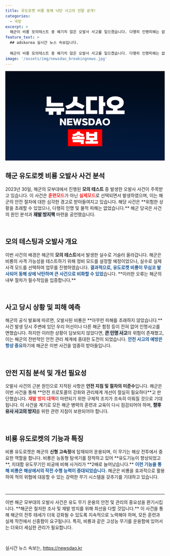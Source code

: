 ```yaml
---
title: 유도로켓 비룡 동해 낙탄 사고의 전말 공개!
categories:
  - 국방
excerpt: >
  해군이 비룡 모의테스트 중 예기치 않은 오발사 사고를 일으켰습니다. 다행히 인명피해는 없었지만, 안전 지침이 무시된 원인 분석과 재발 방지 대책이 시급합니다! 클릭하시고 자세한 내용을 확인하세요!
feature_text: >
  ## adskorea 실시간 뉴스 속보입니다.

  해군이 비룡 모의테스트 중 예기치 않은 오발사 사고를 일으켰습니다. 다행히 인명피해는 없었지만, 안전 지침이 무시된 원인 분석과 재발 방지 대책이 시급합니다! 클릭하시고 자세한 내용을 확인하세요!
image: '/assets/img/newsdao_breakingnews.jpg'
---
```


<p><img src="/assets/img/newsdao_breakingnews.jpg" alt="adskorea 속보" /></p>

<h2 data-ke-size="size26">해군 유도로켓 비룡 오발사 사건 분석</h2>

<p data-ke-size="size16">2023년 30일, 해군의 모부대에서 진행된 <b>모의 테스트</b> 중 발생한 오발사 사건이 주목받고 있습니다. 이 사건은 <b><span style="color: #ee2323;">훈련모드</span></b>가 아닌 <b><span style="color: #ee2323;">실제모드</span></b>로 선택되면서 발생하였으며, 이는 해군의 안전 절차에 대한 심각한 경고로 받아들여지고 있습니다. 해당 사건은 **위험한 상황을 초래할 수 있었으나, 다행히 인명 및 물적 피해는 없었습니다.** 해군 당국은 사건의 원인 분석과 <b><span style="background-color: #21538527;">재발 방지책</span></b> 마련을 공언했습니다.</p>

<p data-ke-size="size16">&nbsp;</p>

<h2 data-ke-size="size26">모의 테스팅과 오발사 개요</h2>

<p data-ke-size="size16">이번 사건의 배경은 해군의 <b>모의 테스트</b>에서 발생한 실수로 거슬러 올라갑니다. 해군은 비룡의 사격 가능성을 테스트하기 위해 정비 모드를 설정할 예정이었으나, 실수로 실제 사격 모드를 선택하여 업무를 진행하였습니다. <b><span style="color: #1a5490;">결과적으로, 유도로켓 비룡이 무심코 발사되어 동해 상에 낙탄하며 큰 사건으로 비화할 수 있었</span></b>습니다. **이러한 오류는 해군의 내부 절차가 필수적임을 입증합니다.** </p>

<p data-ke-size="size16">&nbsp;</p>

<h2 data-ke-size="size26">사고 당시 상황 및 피해 예측</h2>

<p data-ke-size="size16">해군의 공식 발표에 따르면, 오발사된 비룡은 **아무런 피해를 초래하지 않았습니다.** 사건 발생 당시 주변에 있던 우리 어선이나 다른 해군 함정 등이 전혀 없어 인명사고를 면했습니다. 하지만 이러한 상황이 담보되지 않았다면, <b><span style="background-color: #21538527;">큰 인명 사고</span></b>의 위험이 존재했고, 이는 해군의 전반적인 안전 관리 체계에 중대한 도전이 되었습니다. <b><span style="color: #1a5490;">안전 사고의 예방은 항상 중요</span></b>하기에 해군은 이번 사건을 엄중히 받아들입니다.</p>

<p data-ke-size="size16">&nbsp;</p>

<h2 data-ke-size="size26">안전 지침 분석 및 개선 필요성</h2>

<p data-ke-size="size16">오발사 사건의 근본 원인으로 지적된 사항은 <b>안전 지침 및 절차의 미준수</b>입니다. 해군은 이번 사건을 통해 **안전 프로토콜의 강화와 관리체계 개선이 절실히 필요하다**고 판단했습니다. <b><span style="color: #ee2323;">재발 방지 대책</span></b>이 마련되기 위한 구체적 조치가 조속히 이뤄질 것으로 기대됩니다. 이 사건을 계기로 모든 해군 병력의 훈련과 교육이 다시 점검되어야 하며, <b><span style="background-color: #21538527;">향후 유사 사고의 방지</span></b>를 위한 관련 지침이 보완되어야 합니다.</p>

<p data-ke-size="size16">&nbsp;</p>

<h2 data-ke-size="size26">비룡 유도로켓의 기능과 특징</h2>

<p data-ke-size="size16">비룡 유도로켓은 해군의 <b>신형 고속정</b>에 탑재되어 운용되며, 이 무기는 해상 전투에서 중요한 역할을 합니다. 비룡은 능동형 탐색기를 장착하고 있어 **유도기능이 향상되었고**, 지대함 유도무기인 비궁에 비해 사거리가 **2배로 늘어났습니다.** <b><span style="color: #1a5490;">이런 기능을 통해 비룡은 해상에서의 작전 수행 능력이 증대되었습니다.</span></b> 해군은 비룡을 효과적으로 활용하여 적의 위협에 대응할 수 있는 강력한 무기 시스템을 갖추기를 기대하고 있습니다.</p>

<p data-ke-size="size16">&nbsp;</p>

<hr>

<p data-ke-size="size16">이번 해군 모부대의 오발사 사건은 유도 무기 운용의 안전 및 관리의 중요성을 환기시킵니다. **해군은 철저한 조사 및 재발 방지를 위해 최선을 다할 것입니다.** 이 사건을 통해 해군의 전투 태세가 더욱 강화될 수 있도록 지속적으로 노력해야 하며, 모든 훈련과 실제 작전에서 신중함이 요구됩니다. 특히, 비룡과 같은 고성능 무기를 운용함에 있어서는 더욱더 세심한 관리가 필요합니다. </p>

<p data-ke-size="size16">&nbsp;</p>
실시간 뉴스 속보는, <a href="https://newsdao.kr" rel="dofollow">https://newsdao.kr</a>



